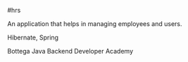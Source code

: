 #hrs

An application that helps in managing employees and users.

Hibernate, Spring

Bottega Java Backend Developer Academy
